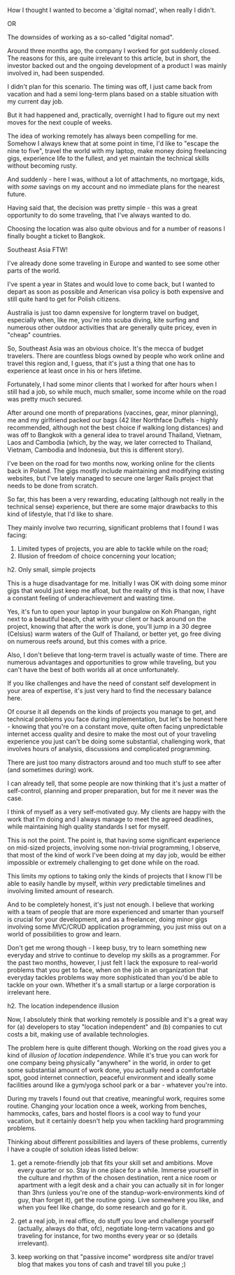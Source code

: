 How I thought I wanted to become a 'digital nomad', when really I didn't.

OR 

The downsides of working as a so-called "digital nomad".

Around three months ago, the company I worked 
for got suddenly closed. The reasons for this, 
are quite irrelevant to this article, 
but in short, the investor backed out 
and the ongoing development of a product 
I was mainly involved in, had been suspended. 

I didn't plan for this scenario. The timing was off, 
I just came back from vacation and had a semi long-term 
plans based on a stable situation with my current day job.

But it had happened and, practically, overnight I had 
to figure out my next moves for the next couple of weeks.

The idea of working remotely has always been compelling for me. 
Somehow I always knew that at some point in time, 
I'd like to "escape the nine to five", travel the world with my laptop, 
make money doing freelancing gigs, experience life to the fullest,
and yet maintain the technical skills without becoming rusty.

And suddenly - here I was, without a lot of attachments, no mortgage, 
kids, with _some_ savings on my account and no immediate plans for 
the nearest future.

Having said that, the decision was pretty simple - this was a great opportunity
to do some traveling, that I've always wanted to do. 

Choosing the location was also quite obvious and 
for a number of reasons I finally bought a ticket to Bangkok.

Southeast Asia FTW!

I've already done some traveling in Europe and wanted 
to see some other parts of the world. 

I've spent a year in States and would love to come back, 
but I wanted to depart as soon as possible and American 
visa policy is both expensive and still quite hard to get for Polish citizens.

Australia is just too damn expensive for longterm travel on budget,
especially when, like me, you're into scuba diving, kite surfing
and numerous other outdoor activities that are generally quite pricey,
even in "cheap" countries. 

So, Southeast Asia was an obvious choice. It's the mecca of 
budget travelers. There are countless blogs owned by people 
who work online and travel this region and, I guess, that 
it's just a thing that one has to experience at least once in
his or hers lifetime.

Fortunately, I had some minor clients that I worked for after hours 
when I still had a job, so while much, much smaller, some income while 
on the road was pretty much secured.

After around one month of preparations (vaccines, gear, minor planning), 
me and my girlfriend packed our bags (42 liter Northface Duffels - highly recommended, 
although not the best choice if walking long distances) and was off to Bangkok
with a general idea to travel around Thailand, Vietnam, Laos and Cambodia 
(which, by the way, we later corrected to Thailand, Vietnam, Cambodia and Indonesia, but this is different story).

I've been on the road for two months now, working online for the clients
back in Poland. The gigs mostly include maintaining and modifying
existing websites, but I've lately managed to secure one larger Rails project
that needs to be done from scratch.

So far, this has been a very rewarding, educating (although not really in the technical sense)
experience, but there are some major drawbacks to this kind of lifestyle, 
that I'd like to share. 

They mainly involve two recurring, significant problems that I found I was facing:

1) Limited types of projects, you are able to tackle while on the road;
2) Illusion of freedom of choice concerning your location;

h2. Only small, simple projects

This is a huge disadvantage for me. Initially I was OK with doing 
some minor gigs that would just keep me afloat, but the reality 
of this is that now, I have a constant feeling of underachievement
and wasting time. 

Yes, it's fun to open your laptop in your bungalow on Koh Phangan, right
next to a beautiful beach, chat with your client or hack around on the project, 
knowing that after the work is done, you'll jump in a 30 degree (Celsius) 
warm waters of the Gulf of Thailand, or better yet, go free diving on numerous reefs around, 
but this comes with a price. 

Also, I don't believe that long-term travel is actually waste of time.
There are numerous advantages and opportunities to grow while traveling,
but you can't have the best of both worlds all at once unfortunately.

If you like challenges and have the need of constant self development 
in your area of expertise, it's just very hard to find the necessary balance here. 

Of course it all depends on the kinds of projects you manage to get,
and technical problems you face during implementation,
but let's be honest here - knowing that you're
on a constant move, quite often facing unpredictable internet access quality 
and desire to make the most out of your traveling experience you just can't 
be doing some substantial, challenging work, that involves hours of analysis, 
discussions and complicated programming.

There are just too many distractors around and too much stuff 
to see after (and sometimes during) work.

I can already tell, that some people are now thinking that it's just a matter
of self-control, planning and proper preparation, but for me it never was the case.

I think of myself as a very self-motivated guy. My clients are happy with the work that I'm 
doing and I always manage to meet the agreed deadlines, while maintaining high quality standards
I set for myself.

This is not the point. The point is, that having some significant experience on mid-sized 
projects, involving some non-trivial programming, I observe, that most of the kind of work 
I've been doing at my day job, would be either impossible or extremely challenging to get done while on the road.

This limits my options to taking only the kinds of projects that I know I'll be able to
easily handle by myself, within *very* predictable timelines and involving limited amount of research. 

And to be completely honest, it's just not enough. I believe that working with a team of people that 
are more experienced and smarter than yourself is crucial for your development, and as a freelancer,
doing minor gigs involving some MVC/CRUD application programming, you just miss out on a world of
possibilities to grow and learn.

Don't get me wrong though - I keep busy, try to learn something new everyday and strive to 
continue to develop my skills as a programmer. For the past two months, however, 
I just felt I lack the exposure to real-world problems that you get to face, when 
on the job in an organization that everyday tackles problems way more sophisticated
than you'd be able to tackle on your own. 
Whether it's a small startup or a large corporation is irrelevant here.

h2. The location independence illusion

Now, I absolutely think that working remotely _is_ possible and it's a great 
way for (a) developers to stay "location independent" and (b) companies to cut costs a bit, making use of available technologies.

The problem here is quite different though. Working on the road gives you a kind of _illusion of location
independence_. While it's true you can work for one company being physically "anywhere" 
in the world, in order to get some substantial amount of work done, you actually need
a comfortable spot, good internet connection, peaceful environment and ideally 
some facilities around like a gym/yoga school park or a bar - whatever you're into. 

During my travels I found out that creative, meaningful work, requires some routine. 
Changing your location once a week, working from benches, hammocks, cafes, bars and hostel floors is a cool way to fund 
your vacation, but it certainly doesn't help you when tackling hard programming problems. 


Thinking about different possibilities and layers of these problems, currently I have a couple of solution ideas listed below:

1) get a remote-friendly job that fits your skill set and ambitions. Move every quarter or so. Stay in one place for a while. 
Immerse yourself in the culture and rhythm of the chosen destination, rent a nice room or apartment with a legit desk and a chair you can actually sit in for longer than 3hrs 
(unless you're one of the standup-work-environments kind of guy, than forget it), get the routine going. 
Live somewhere you like, and when you feel like change, do some research and go for it.

2) get a real job, in real office, do stuff you love and challenge yourself (actually, always do that, ofc), negotiate long-term vacations and 
go traveling for instance, for two months every year or so (details irrelevant).

3) keep working on that "passive income" wordpress site and/or travel blog that makes you tons of cash and travel till you puke ;)
